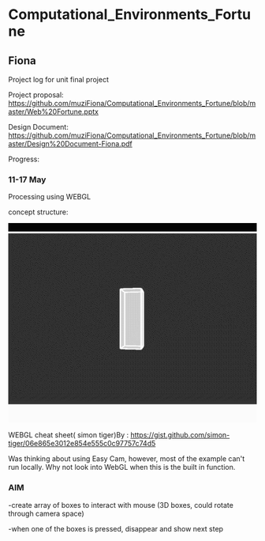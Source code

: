 # Computational_Environments_Fortune
## Fiona
Project log for unit final project

Project proposal: https://github.com/muziFiona/Computational_Environments_Fortune/blob/master/Web%20Fortune.pptx

Design Document: https://github.com/muziFiona/Computational_Environments_Fortune/blob/master/Design%20Document-Fiona.pdf

Progress:
### 11-17 May

Processing using WEBGL

concept structure:

![Concept Structure](https://github.com/muziFiona/Computational_Environments_Fortune/blob/master/Media/2020-05-17%2019-41-47.gif)

WEBGL cheat sheet( simon tiger)By : https://gist.github.com/simon-tiger/06e865e3012e854e555c0c97757c74d5

Was thinking about using Easy Cam, however, most of the example can't run locally. Why not look into WebGL when this is the built in function. 

### AIM

-create array of boxes to interact with mouse (3D boxes, could rotate through camera space)

-when one of the boxes is pressed, disappear and show next step
